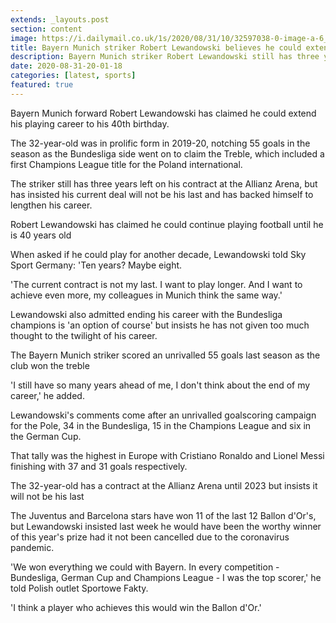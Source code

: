 ```yaml
---
extends: _layouts.post
section: content
image: https://i.dailymail.co.uk/1s/2020/08/31/10/32597038-0-image-a-6_1598867349893.jpg 
title: Bayern Munich striker Robert Lewandowski believes he could extend playing career until he is FORTY 
description: Bayern Munich striker Robert Lewandowski still has three years left on his contract at the Allianz Arena, but insisted that will not be his last deal and has backed himself to extend his career. 
date: 2020-08-31-20-01-18 
categories: [latest, sports] 
featured: true 
--- 
```

Bayern Munich forward Robert Lewandowski has claimed he could extend his playing career to his 40th birthday.

The 32-year-old was in prolific form in 2019-20, notching 55 goals in the season as the Bundesliga side went on to claim the Treble, which included a first Champions League title for the Poland international.

The striker still has three years left on his contract at the Allianz Arena, but has insisted his current deal will not be his last and has backed himself to lengthen his career.

Robert Lewandowski has claimed he could continue playing football until he is 40 years old

When asked if he could play for another decade, Lewandowski told Sky Sport Germany: 'Ten years? Maybe eight.

'The current contract is not my last. I want to play longer. And I want to achieve even more, my colleagues in Munich think the same way.'

Lewandowski also admitted ending his career with the Bundesliga champions is 'an option of course' but insists he has not given too much thought to the twilight of his career.

The Bayern Munich striker scored an unrivalled 55 goals last season as the club won the treble

'I still have so many years ahead of me, I don't think about the end of my career,' he added.

Lewandowski's comments come after an unrivalled goalscoring campaign for the Pole, 34 in the Bundesliga, 15 in the Champions League and six in the German Cup.

That tally was the highest in Europe with Cristiano Ronaldo and Lionel Messi finishing with 37 and 31 goals respectively.

The 32-year-old has a contract at the Allianz Arena until 2023 but insists it will not be his last

The Juventus and Barcelona stars have won 11 of the last 12 Ballon d'Or's, but Lewandowski insisted last week he would have been the worthy winner of this year's prize had it not been cancelled due to the coronavirus pandemic. 

'We won everything we could with Bayern. In every competition - Bundesliga, German Cup and Champions League - I was the top scorer,' he told Polish outlet Sportowe Fakty.

'I think a player who achieves this would win the Ballon d'Or.'

